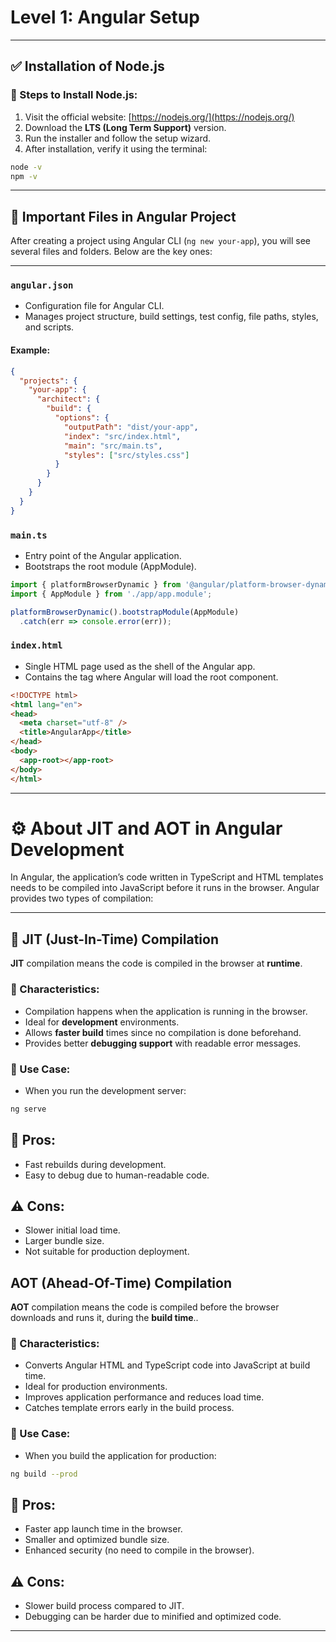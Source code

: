 # Level 1: Angular Setup

---

## ✅ Installation of Node.js

### 🔧 Steps to Install Node.js:
1. Visit the official website: [https://nodejs.org/](https://nodejs.org/)
2. Download the **LTS (Long Term Support)** version.
3. Run the installer and follow the setup wizard.
4. After installation, verify it using the terminal:

```bash
node -v
npm -v
```
---

## 📁 Important Files in Angular Project

After creating a project using Angular CLI (`ng new your-app`), you will see several files and folders. Below are the key ones:

---

### `angular.json`
- Configuration file for Angular CLI.
- Manages project structure, build settings, test config, file paths, styles, and scripts.

#### Example:
```json
{
  "projects": {
    "your-app": {
      "architect": {
        "build": {
          "options": {
            "outputPath": "dist/your-app",
            "index": "src/index.html",
            "main": "src/main.ts",
            "styles": ["src/styles.css"]
          }
        }
      }
    }
  }
}
```
### `main.ts`
- Entry point of the Angular application.
- Bootstraps the root module (AppModule).

```javascript
import { platformBrowserDynamic } from '@angular/platform-browser-dynamic';
import { AppModule } from './app/app.module';

platformBrowserDynamic().bootstrapModule(AppModule)
  .catch(err => console.error(err));
```
### `index.html`
- Single HTML page used as the shell of the Angular app.
- Contains the <app-root> tag where Angular will load the root component.

```html
<!DOCTYPE html>
<html lang="en">
<head>
  <meta charset="utf-8" />
  <title>AngularApp</title>
</head>
<body>
  <app-root></app-root>
</body>
</html>

```
---
# ⚙️ About JIT and AOT in Angular Development

In Angular, the application’s code written in TypeScript and HTML templates needs to be compiled into JavaScript before it runs in the browser. Angular provides two types of compilation:

---

## 🔄 JIT (Just-In-Time) Compilation

**JIT** compilation means the code is compiled in the browser at **runtime**.

### 🔹 Characteristics:
- Compilation happens when the application is running in the browser.
- Ideal for **development** environments.
- Allows **faster build** times since no compilation is done beforehand.
- Provides better **debugging support** with readable error messages.

### 🧪 Use Case:
- When you run the development server:
```bash
ng serve
```
## 📌 Pros:
- Fast rebuilds during development.
- Easy to debug due to human-readable code.

## ⚠️ Cons:
- Slower initial load time.
- Larger bundle size.
- Not suitable for production deployment.
  
## AOT (Ahead-Of-Time) Compilation

**AOT** compilation means the code is compiled before the browser downloads and runs it, during the **build time**..

### 🔹 Characteristics:
- Converts Angular HTML and TypeScript code into JavaScript at build time.
- Ideal for production environments.
- Improves application performance and reduces load time.
- Catches template errors early in the build process.

### 🧪 Use Case:
- When you build the application for production:
```bash
ng build --prod
```
## 📌 Pros:
- Faster app launch time in the browser.
- Smaller and optimized bundle size.
- Enhanced security (no need to compile in the browser).

## ⚠️ Cons:
- Slower build process compared to JIT.
- Debugging can be harder due to minified and optimized code.
---
